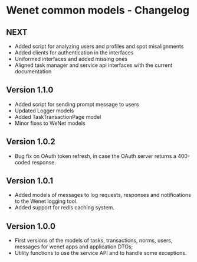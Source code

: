 # Wenet common models - Changelog

## NEXT

- Added script for analyzing users and profiles and spot misalignments
- Added clients for authentication in the interfaces
- Uniformed interfaces and added missing ones
- Aligned task manager and service api interfaces with the current documentation

## Version 1.1.0

- Added script for sending prompt message to users
- Updated Logger models
- Added TaskTransactionPage model
- Minor fixes to WeNet models

## Version 1.0.2
- Bug fix on OAuth token refresh, in case the OAuth server returns a 400-coded response.

## Version 1.0.1
- Added models of messages to log requests, responses and notifications to the Wenet logging tool.
- Added support for redis caching system.

## Version 1.0.0
- First versions of the models of tasks, transactions, norms, users, messages for wenet apps and application DTOs;
- Utility functions to use the service API and to handle some exceptions.

